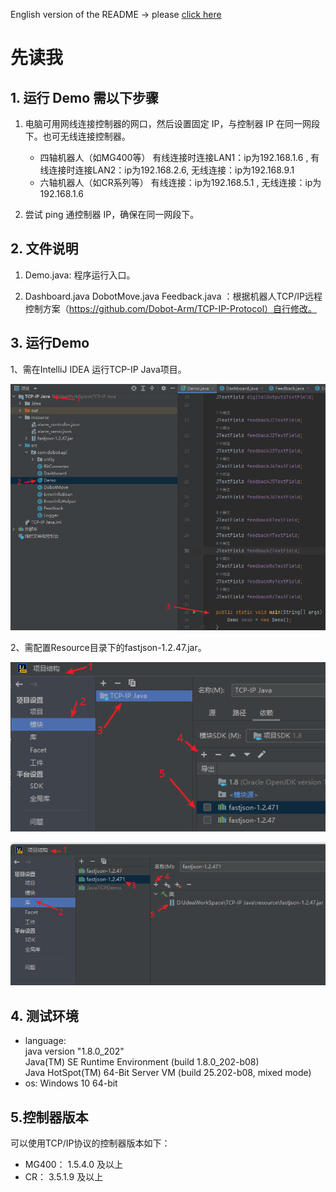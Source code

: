English version of the README -> please [click here](./README-EN.md)

# 先读我

## 1. 运行 Demo 需以下步骤
1. 电脑可用网线连接控制器的网口，然后设置固定 IP，与控制器 IP 在同一网段下。也可无线连接控制器。

   - 四轴机器人（如MG400等）     有线连接时连接LAN1：ip为192.168.1.6 , 有线连接时连接LAN2：ip为192.168.2.6,  无线连接：ip为192.168.9.1
   - 六轴机器人（如CR系列等）    有线连接：ip为192.168.5.1 , 无线连接：ip为192.168.1.6
  
2. 尝试 ping 通控制器 IP，确保在同一网段下。

## 2. 文件说明
1. Demo.java: 程序运行入口。  

2. Dashboard.java DobotMove.java Feedback.java ：根据机器人TCP/IP远程控制方案（https://github.com/Dobot-Arm/TCP-IP-Protocol）自行修改。

## 3. 运行Demo
1、需在IntelliJ IDEA 运行TCP-IP Java项目。  

![Demo](./readme-image/Demo_main.png)  

2、需配置Resource目录下的fastjson-1.2.47.jar。

![jar1](./readme-image/fastjson_jar1.png)  

![jar2](./readme-image/fastjson-jar2.png)

## 4. 测试环境
- language:   
java version "1.8.0_202"  
Java(TM) SE Runtime Environment (build 1.8.0_202-b08)  
Java HotSpot(TM) 64-Bit Server VM (build 25.202-b08, mixed mode)
- os: Windows 10 64-bit

## 5.控制器版本
可以使用TCP/IP协议的控制器版本如下：  

- MG400： 1.5.4.0 及以上
- CR： 3.5.1.9 及以上

























